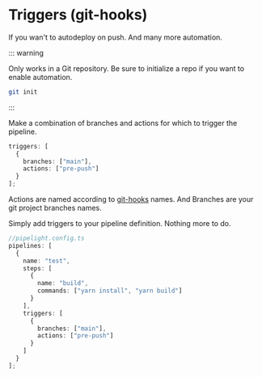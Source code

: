 # Triggers (git-hooks)

If you wan't to autodeploy on push.
And many more automation.

::: warning

Only works in a Git repository.
Be sure to initialize a repo if you want to enable automation.

```sh
git init
```

:::

Make a combination of branches and actions for which to trigger the pipeline.

```ts
triggers: [
  {
    branches: ["main"],
    actions: ["pre-push"]
  }
];
```

Actions are named according to [git-hooks](https://githooks.com/) names.
And Branches are your git project branches names.

Simply add triggers to your pipeline definition.
Nothing more to do.

```ts
//pipelight.config.ts
pipelines: [
  {
    name: "test",
    steps: [
      {
        name: "build",
        commands: ["yarn install", "yarn build"]
      }
    ],
    triggers: [
      {
        branches: ["main"],
        actions: ["pre-push"]
      }
    ]
  }
];
```

